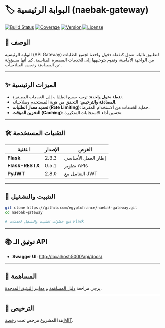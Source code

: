 # 🏷️ البوابة الرئيسية (naebak-gateway)

[![Build Status](https://img.shields.io/badge/build-passing-brightgreen)](https://github.com/egyptofrance/naebak-gateway/actions)
[![Coverage](https://img.shields.io/badge/coverage-N/A-lightgrey)](https://github.com/egyptofrance/naebak-gateway)
[![Version](https://img.shields.io/badge/version-0.8.0-blue)](https://github.com/egyptofrance/naebak-gateway/releases)
[![License](https://img.shields.io/badge/license-MIT-yellow)](LICENSE)

## 📝 الوصف

البوابة الرئيسية (API Gateway) لتطبيق نائبك. تعمل كنقطة دخول واحدة لجميع الطلبات من الواجهة الأمامية، وتقوم بتوجيهها إلى الخدمات المصغرة المناسبة. كما أنها مسؤولة عن المصادقة وتحديد الصلاحيات.

---

## ✨ الميزات الرئيسية

- **نقطة دخول واحدة**: توجيه جميع الطلبات إلى الخدمات المصغرة.
- **المصادقة والترخيص**: التحقق من هوية المستخدم وصلاحياته.
- **تحديد معدل الطلبات (Rate Limiting)**: حماية الخدمات من الاستخدام المفرط.
- **التخزين المؤقت (Caching)**: تحسين أداء الاستجابات المتكررة.

---

## 🛠️ التقنيات المستخدمة

| التقنية | الإصدار | الغرض |
|---------|---------|-------|
| **Flask** | 2.3.2 | إطار العمل الأساسي |
| **Flask-RESTX** | 0.5.1 | تطوير APIs |
| **PyJWT** | 2.8.0 | التعامل مع JWT |

---

## 🚀 التثبيت والتشغيل

```bash
git clone https://github.com/egyptofrance/naebak-gateway.git
cd naebak-gateway

# اتبع خطوات التثبيت والتشغيل لخدمات Flask
```

---

## 📚 توثيق الـ API

- **Swagger UI**: [http://localhost:5000/api/docs/](http://localhost:5000/api/docs/)

---

## 🤝 المساهمة

يرجى مراجعة [دليل المساهمة](CONTRIBUTING.md) و [معايير التوثيق الموحدة](../../naebak-almakhzan/DOCUMENTATION_STANDARDS.md).

---

## 📄 الترخيص

هذا المشروع مرخص تحت [رخصة MIT](LICENSE).


